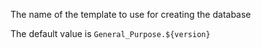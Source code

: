 The name of the template to use for creating the database

The default value is `General_Purpose.${version}`